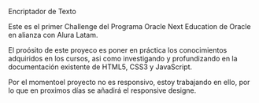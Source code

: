 Encriptador de Texto

Este es el primer Challenge del Programa Oracle Next Education de Oracle en alianza con Alura Latam.

El proósito de este proyeco es poner en práctica los conocimientos adquiridos en los cursos, asi como investigando y profundizando en la documentación existente de HTML5,
CSS3 y JavaScript.

Por el momentoel proyecto no es responsivo, estoy trabajando en ello, por lo que en proximos días se añadirá el responsive designe.
